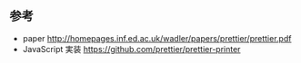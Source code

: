## 参考

- paper <http://homepages.inf.ed.ac.uk/wadler/papers/prettier/prettier.pdf>
- JavaScript 実装 <https://github.com/prettier/prettier-printer>

